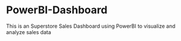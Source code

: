 # PowerBI-Dashboard
This is an Superstore Sales Dashboard using PowerBI to visualize and analyze sales data

